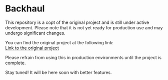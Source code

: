 # Backhaul


This repository is a copt of the original project and is still under active development. Please note that it is not yet ready for production use and may undergo significant changes.

You can find the original project at the following link:  
[Link to the original project](https://github.com/Musixal/Backhaul)

Please refrain from using this in production environments until the project is complete.

Stay tuned! It will be here soon with better features.
